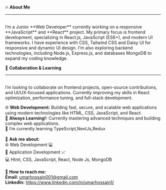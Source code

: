 🔥 **About Me**
<hr>
<br>
I’m a Junior **Web Developer** currently working on a responsive **JavaScript** and **React** project.
My primary focus is frontend development, specializing in React.js, JavaScript (ES6+), and modern UI frameworks.
I have experience with CSS, Tailwind CSS and Daisy UI for responsive and dynamic UI design.
I'm also exploring backend technologies, including Node.js, Express.js, and databases MongoDB to expand my coding knowledge.
<br/>

🤝 **Collaboration & Learning**
<hr>
<br>
I’m looking to collaborate on frontend projects, open-source contributions, and UI/UX-focused applications.
Currently improving my skills in React optimization, performance tuning, and full-stack development.

🌐 **Web Development:** Building fast, secure, and scalable web applications using modern technologies like HTML, CSS, JavaScript, and React.
<br/>
🔎 **Always Learning!:** Currently mastering advanced techniques and building complex web applications.
<br/>
🌱 I’m currently learning TypeScript,NextJs,Redux
<br/>
<br/>
💬 **Ask me about:**
<br/>
🌐 Web Development 💻
<br/>
📱 Application Development 📈
<br/>
💻 Html, CSS, JavaScript, React, Node Js, MongoDB
<br/>
<br/>
📲 **How to reach me:**
 <br/>
        **Email:** umarhossain001@gmail.com
 <br/>
        **LinkedIn:** https://www.linkedin.com/in/umarhossain1/
